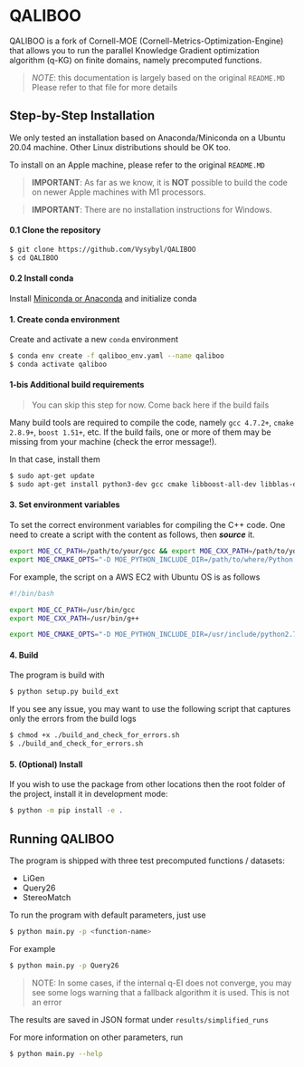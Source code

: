 # QALIBOO
QALIBOO is a fork of Cornell-MOE (Cornell-Metrics-Optimization-Engine) that allows you to run 
the parallel Knowledge Gradient optimization algorithm (q-KG) on finite domains, namely precomputed functions.

> *NOTE*: this documentation is largely based on the original `README.MD`
> Please refer to that file for more details

## Step-by-Step Installation
We only tested an installation based on Anaconda/Miniconda 
on a Ubuntu 20.04 machine. Other Linux distributions should be OK too.

To install on an Apple machine, please refer to the original `README.MD`

> **IMPORTANT**: As far as we know, it is **NOT** possible to build
> the code on newer Apple machines with M1 processors.

> **IMPORTANT**: There are no installation instructions for Windows.

#### 0.1 Clone the repository
```bash
$ git clone https://github.com/Vysybyl/QALIBOO
$ cd QALIBOO
```

#### 0.2 Install conda
Install [Miniconda or Anaconda](https://docs.conda.io/projects/conda/en/latest/user-guide/install/linux.html)
and initialize conda

#### 1. Create conda environment
Create and activate a new `conda` environment
```bash
$ conda env create -f qaliboo_env.yaml --name qaliboo
$ conda activate qaliboo
```

#### 1-bis Additional build requirements
> You can skip this step for now. Come back here if the build fails

Many build tools are required to compile the code, namely `gcc 4.7.2+`, `cmake 2.8.9+`, `boost 1.51+`, etc.
If the build fails, one or more of them may be missing from your machine
(check the error message!).

In that case, install them

```bash
$ sudo apt-get update
$ sudo apt-get install python3-dev gcc cmake libboost-all-dev libblas-dev liblapack-dev gfortran
```

#### 3. Set environment variables
To set the correct environment variables for compiling the C++ code. 
One need to create a script with the content as follows, then **_source_** it.
```bash
export MOE_CC_PATH=/path/to/your/gcc && export MOE_CXX_PATH=/path/to/your/g++
export MOE_CMAKE_OPTS="-D MOE_PYTHON_INCLUDE_DIR=/path/to/where/Python.h/is/found -D MOE_PYTHON_LIBRARY=/path/to/python/shared/library/object"
```
For example, the script on a AWS EC2 with Ubuntu OS is as follows
```bash
#!/bin/bash

export MOE_CC_PATH=/usr/bin/gcc
export MOE_CXX_PATH=/usr/bin/g++

export MOE_CMAKE_OPTS="-D MOE_PYTHON_INCLUDE_DIR=/usr/include/python2.7 -D MOE_PYTHON_LIBRARY=/usr/lib/x86_64-linux-gnu/libpython2.7.so.1.0"
```

#### 4. Build
The program is build with
```bash
$ python setup.py build_ext
```

If you see any issue, you may want to use the
following script that captures only the errors from the 
build logs
```bash
$ chmod +x ./build_and_check_for_errors.sh
$ ./build_and_check_for_errors.sh
```

#### 5. (Optional) Install
If you wish to use the package from other locations
then the root folder of the project, install it in
development mode:
```bash
$ python -m pip install -e .
```


## Running QALIBOO

The program is shipped with three test precomputed functions / datasets:
* LiGen
* Query26
* StereoMatch

To run the program with default parameters, just use
```bash
$ python main.py -p <function-name>
```
For example
```bash
$ python main.py -p Query26
```

> NOTE: In some cases, if the internal q-EI does not converge, you may see some
logs warning that a fallback algorithm it is used. This is not an error

The results are saved in JSON format under `results/simplified_runs`

For more information on other parameters, run
```bash
$ python main.py --help
```
